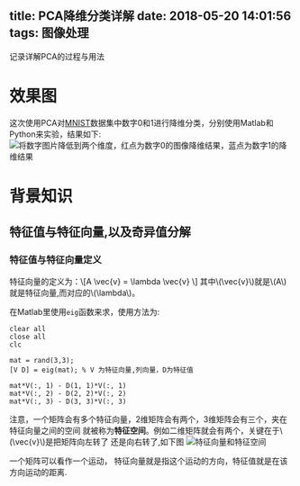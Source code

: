 title: PCA降维分类详解
date: 2018-05-20 14:01:56
tags: 图像处理
---
记录详解PCA的过程与用法
<!--more-->

<script type="text/javascript" src="http://cdn.mathjax.org/mathjax/latest/MathJax.js?config=TeX-AMS-MML_HTMLorMML"></script>

# 效果图
这次使用PCA对[MNIST](http://yann.lecun.com/exdb/mnist/)数据集中数字0和1进行降维分类，分别使用Matlab和Python来实验，结果如下:
![将数字图片降低到两个维度，红点为数字0的图像降维结果，蓝点为数字1的降维结果](http://zhaochenqiu.github.io/imgs/pca/exp1.png)

# 背景知识
## 特征值与特征向量,以及奇异值分解
### 特征值与特征向量定义
特征向量的定义为：\\[A \vec{v} = \lambda \vec{v} \\]
其中\\(\vec{v}\\)就是\\(A\\)就是特征向量,而对应的\\(\lambda\\)。

在Matlab里使用`eig`函数来求，使用方法为:

    clear all
    close all
    clc

    mat = rand(3,3);
    [V D] = eig(mat); % V 为特征向量,列向量，D为特征值
    
    mat*V(:, 1) - D(1, 1)*V(:, 1)
    mat*V(:, 2) - D(2, 2)*V(:, 2)
    mat*V(:, 3) - D(3, 3)*V(:, 3)
注意，一个矩阵会有多个特征向量，2维矩阵会有两个，3维矩阵会有三个，夹在特征向量之间的空间
就被称为**特征空间**。例如二维矩阵就会有两个，关键在于\\(\vec{v}\\)是把矩阵向左转了
还是向右转了,如下图
![特征向量和特征空间](http://zhaochenqiu.github.io/imgs/pca/exp2.png)

一个矩阵可以看作一个运动，
特征向量就是指这个运动的方向，特征值就是在该方向运动的距离.


